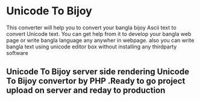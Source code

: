 # Unicode To Bijoy

This converter will help you to convert your bangla bijoy Ascii text to convert Unicode text. You can get help from it to develop your bangla web page or write bangla language any anywher in webpage. also you can write bangla text using unicode editor box without installing any thirdparty software

## Unicode To Bijoy server side rendering Unicode To Bijoy convertor by PHP .Ready to go project upload on server and reday to production 
